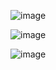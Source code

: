 
![image](https://github.com/b6e6b6r6a/5_Semestr/assets/113089548/8a56263b-9cee-47bd-88a8-4a81e2195967)

![image](https://github.com/b6e6b6r6a/5_Semestr/assets/113089548/c5176f58-e8ba-467d-ade5-6c0969ddbe19)

![image](https://github.com/b6e6b6r6a/5_Semestr/assets/113089548/cd2fe4b0-831e-4087-8006-107c235e339e)
